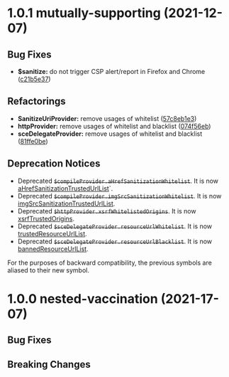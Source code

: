 <a name="1.0.1"></a>
# 1.0.1 mutually-supporting (2021-12-07)

## Bug Fixes
- **$sanitize:** do not trigger CSP alert/report in Firefox and Chrome
  ([c21b5e37](https://github.com/clancytom/u-ultimate.js/commit/c21b5e37f2f5e80e3b1dca439dd8fbc495f41dc0))

## Refactorings

- **SanitizeUriProvider:** remove usages of whitelist
  ([57c8eb1e3](https://github.com/clancytom/u-ultimate.js/commit/57c8eb1e37695bce3bb1b1e0e3f907d4d027dedc))
- **httpProvider:** remove usages of whitelist and blacklist
  ([074f56eb](https://github.com/clancytom/u-ultimate.js/commit/074f56eb22847d8f34eee8ba9e22894456e5b521))
- **sceDelegateProvider:** remove usages of whitelist and blacklist
  ([81ffe0be](https://github.com/clancytom/u-ultimate.js/commit/81ffe0bece6e7e652cd209708ca509ed5880d3ef))

## Deprecation Notices

- Deprecated ~~`$compileProvider.aHrefSanitizationWhitelist`~~.
  It is now [aHrefSanitizationTrustedUrlList](https://docs.angularjs.org/api/ng/provider/$compileProvider#aHrefSanitizationTrustedUrlList)`.
- Deprecated ~~`$compileProvider.imgSrcSanitizationWhitelist`~~.
  It is now [imgSrcSanitizationTrustedUrlList](https://docs.angularjs.org/api/ng/provider/$compileProvider#imgSrcSanitizationTrustedUrlList).
- Deprecated ~~`$httpProvider.xsrfWhitelistedOrigins`~~.
  It is now [xsrfTrustedOrigins](https://docs.angularjs.org/api/ng/provider/$httpProvider#xsrfTrustedOrigins).
- Deprecated ~~`$sceDelegateProvider.resourceUrlWhitelist`~~.
  It is now [trustedResourceUrlList](https://docs.angularjs.org/api/ng/provider/$sceDelegateProvider#trustedResourceUrlList).
- Deprecated ~~`$sceDelegateProvider.resourceUrlBlacklist`~~.
  It is now [bannedResourceUrlList](https://docs.angularjs.org/api/ng/provider/$sceDelegateProvider#bannedResourceUrlList).


For the purposes of backward compatibility, the previous symbols are aliased to their new symbol.


<a name="1.0.0"></a>
# 1.0.0 nested-vaccination (2021-17-07)

## Bug Fixes

## Breaking Changes
